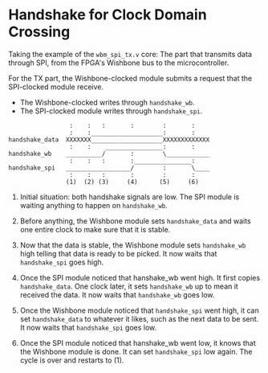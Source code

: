 Handshake for Clock Domain Crossing
===================================
Taking the example of the `wbm_spi_tx.v` core:
The part that transmits data through SPI, from the FPGA's Wishbone bus to the microcontroller.

For the TX part, the Wishbone-clocked module submits a request
that the SPI-clocked module receive.

* The Wishbone-clocked writes through `handshake_wb`.
* The SPI-clocked module writes through `handshake_spi`.

```
                 :    :   :       :        :       :
                 :    :____________________:       :
handshake_data  XXXXXXX____________________XXXXXXXXXXXXX
                 :    :    ________________:       :
handshake_wb    __________/       :        \____________
                 :    :   :       :________________:
handshake_spi   __________________/        :       \____
                 :    :   :       :        :       :
                (1)  (2) (3)     (4)      (5)     (6)
```

1. Initial situation: both handshake signals are low.
   The SPI module is waiting anything to happen on `handshake_wb`.

2. Before anything, the Wishbone module sets `handshake_data` and waits one entire clock to make sure that it is stable.

3. Now that the data is stable, the Wishbone module sets `handshake_wb` high telling that data is ready to be picked.
   It now waits that `handshake_spi` goes high.

4. Once the SPI module noticed that hanshake_wb went high.
   It first copies `handshake_data`.
   One clock later, it sets `handshake_wb` up to mean it received the data.
   It now waits that `handshake_wb` goes low.

5. Once the Wishbone module noticed that `handshake_spi` went high, it can set `handshake_data` to whatever it likes, such as the next data to be sent.
   It now waits that `handshake_spi` goes low.

6. Once the SPI module noticed that hanshake_wb went low, it knows that the Wishbone module is done.
   It can set `handshake_spi` low again.
   The cycle is over and restarts to (1).
